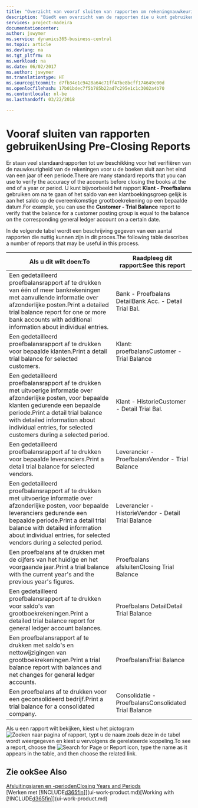 ```yaml
---
title: "Overzicht van vooraf sluiten van rapporten om rekeningnauwkeurigheid te verifiëren | Microsoft Docs"
description: "Biedt een overzicht van de rapporten die u kunt gebruiken om de nauwkeurigheid te verifiëren van rekeningen voordat de boeken worden gesloten aan het eind van een jaar of een periode."
services: project-madeira
documentationcenter: 
author: jswymer
ms.service: dynamics365-business-central
ms.topic: article
ms.devlang: na
ms.tgt_pltfrm: na
ms.workload: na
ms.date: 06/02/2017
ms.author: jswymer
ms.translationtype: HT
ms.sourcegitcommit: d7fb34e1c9428a64c71ff47be8bcff174649c00d
ms.openlocfilehash: 17b01bdec7f5b785b22ad7c295e1c1c3002a4b70
ms.contentlocale: nl-be
ms.lasthandoff: 03/22/2018

---
```

# <a name="using-pre-closing-reports"></a><span data-ttu-id="eaf72-103">Vooraf sluiten van rapporten gebruiken</span><span class="sxs-lookup"><span data-stu-id="eaf72-103">Using Pre-Closing Reports</span></span>
<span data-ttu-id="eaf72-104">Er staan veel standaardrapporten tot uw beschikking voor het verifiëren van de nauwkeurigheid van de rekeningen voor u de boeken sluit aan het eind van een jaar of een periode.</span><span class="sxs-lookup"><span data-stu-id="eaf72-104">There are many standard reports that you can use to verify the accuracy of the accounts before closing the books at the end of a year or period.</span></span> <span data-ttu-id="eaf72-105">U kunt bijvoorbeeld het rapport **Klant - Proefbalans** gebruiken om na te gaan of het saldo van een klantboekingsgroep gelijk is aan het saldo op de overeenkomstige grootboekrekening op een bepaalde datum.</span><span class="sxs-lookup"><span data-stu-id="eaf72-105">For example, you can use the **Customer - Trial Balance** report to verify that the balance for a customer posting group is equal to the balance on the corresponding general ledger account on a certain date.</span></span>

<span data-ttu-id="eaf72-106">In de volgende tabel wordt een beschrijving gegeven van een aantal rapporten die nuttig kunnen zijn in dit proces.</span><span class="sxs-lookup"><span data-stu-id="eaf72-106">The following table describes a number of reports that may be useful in this process.</span></span>

| <span data-ttu-id="eaf72-107">Als u dit wilt doen:</span><span class="sxs-lookup"><span data-stu-id="eaf72-107">To</span></span> | <span data-ttu-id="eaf72-108">Raadpleeg dit rapport:</span><span class="sxs-lookup"><span data-stu-id="eaf72-108">See this report</span></span> |
| --- | --- |
| <span data-ttu-id="eaf72-109">Een gedetailleerd proefbalansrapport af te drukken van één of meer bankrekeningen met aanvullende informatie over afzonderlijke posten.</span><span class="sxs-lookup"><span data-stu-id="eaf72-109">Print a detailed trial balance report for one or more bank accounts with additional information about individual entries.</span></span> |<span data-ttu-id="eaf72-110">Bank - Proefbalans Detail</span><span class="sxs-lookup"><span data-stu-id="eaf72-110">Bank Acc. - Detail Trial Bal.</span></span> |
| <span data-ttu-id="eaf72-111">Een gedetailleerd proefbalansrapport af te drukken voor bepaalde klanten.</span><span class="sxs-lookup"><span data-stu-id="eaf72-111">Print a detail trial balance for selected customers.</span></span> |<span data-ttu-id="eaf72-112">Klant: proefbalans</span><span class="sxs-lookup"><span data-stu-id="eaf72-112">Customer - Trial Balance</span></span> |
| <span data-ttu-id="eaf72-113">Een gedetailleerd proefbalansrapport af te drukken met uitvoerige informatie over afzonderlijke posten, voor bepaalde klanten gedurende een bepaalde periode.</span><span class="sxs-lookup"><span data-stu-id="eaf72-113">Print a detail trial balance with detailed information about individual entries, for selected customers during a selected period.</span></span> |<span data-ttu-id="eaf72-114">Klant - Historie</span><span class="sxs-lookup"><span data-stu-id="eaf72-114">Customer - Detail Trial Bal.</span></span> |
| <span data-ttu-id="eaf72-115">Een gedetailleerd proefbalansrapport af te drukken voor bepaalde leveranciers.</span><span class="sxs-lookup"><span data-stu-id="eaf72-115">Print a detail trial balance for selected vendors.</span></span> |<span data-ttu-id="eaf72-116">Leverancier - Proefbalans</span><span class="sxs-lookup"><span data-stu-id="eaf72-116">Vendor - Trial Balance</span></span> |
| <span data-ttu-id="eaf72-117">Een gedetailleerd proefbalansrapport af te drukken met uitvoerige informatie over afzonderlijke posten, voor bepaalde leveranciers gedurende een bepaalde periode.</span><span class="sxs-lookup"><span data-stu-id="eaf72-117">Print a detail trial balance with detailed information about individual entries, for selected vendors during a selected period.</span></span> |<span data-ttu-id="eaf72-118">Leverancier - Historie</span><span class="sxs-lookup"><span data-stu-id="eaf72-118">Vendor - Detail Trial Balance</span></span> |
| <span data-ttu-id="eaf72-119">Een proefbalans af te drukken met de cijfers van het huidige en het voorgaande jaar.</span><span class="sxs-lookup"><span data-stu-id="eaf72-119">Print a trial balance with the current year's and the previous year's figures.</span></span> |<span data-ttu-id="eaf72-120">Proefbalans afsluiten</span><span class="sxs-lookup"><span data-stu-id="eaf72-120">Closing Trial Balance</span></span> |
| <span data-ttu-id="eaf72-121">Een gedetailleerd proefbalansrapport af te drukken voor saldo's van grootboekrekeningen.</span><span class="sxs-lookup"><span data-stu-id="eaf72-121">Print a detailed trial balance report for general ledger account balances.</span></span> |<span data-ttu-id="eaf72-122">Proefbalans Detail</span><span class="sxs-lookup"><span data-stu-id="eaf72-122">Detail Trial Balance</span></span> |
| <span data-ttu-id="eaf72-123">Een proefbalansrapport af te drukken met saldo's en nettowijzigingen van grootboekrekeningen.</span><span class="sxs-lookup"><span data-stu-id="eaf72-123">Print a trial balance report with balances and net changes for general ledger accounts.</span></span> |<span data-ttu-id="eaf72-124">Proefbalans</span><span class="sxs-lookup"><span data-stu-id="eaf72-124">Trial Balance</span></span> |
| <span data-ttu-id="eaf72-125">Een proefbalans af te drukken voor een geconsolideerd bedrijf.</span><span class="sxs-lookup"><span data-stu-id="eaf72-125">Print a trial balance for a consolidated company.</span></span> |<span data-ttu-id="eaf72-126">Consolidatie - Proefbalans</span><span class="sxs-lookup"><span data-stu-id="eaf72-126">Consolidated Trial Balance</span></span> |

<span data-ttu-id="eaf72-127">Als u een rapport wilt bekijken, kiest u het pictogram ![Zoeken naar pagina of rapport](media/ui-search/search_small.png "pictogram Zoeken naar pagina of rapport"), typt u de naam zoals deze in de tabel wordt weergegeven en kiest u vervolgens de gerelateerde koppeling.</span><span class="sxs-lookup"><span data-stu-id="eaf72-127">To see a report, choose the ![Search for Page or Report](media/ui-search/search_small.png "Search for Page or Report icon") icon, type the name as it appears in the table, and then choose the related link.</span></span>

## <a name="see-also"></a><span data-ttu-id="eaf72-128">Zie ook</span><span class="sxs-lookup"><span data-stu-id="eaf72-128">See Also</span></span>
[<span data-ttu-id="eaf72-129">Afsluitingsjaren en -perioden</span><span class="sxs-lookup"><span data-stu-id="eaf72-129">Closing Years and Periods</span></span>](year-close-years-periods.md)  
<span data-ttu-id="eaf72-130">[Werken met [!INCLUDE[d365fin](includes/d365fin_md.md)]](ui-work-product.md)</span><span class="sxs-lookup"><span data-stu-id="eaf72-130">[Working with [!INCLUDE[d365fin](includes/d365fin_md.md)]](ui-work-product.md)</span></span>


